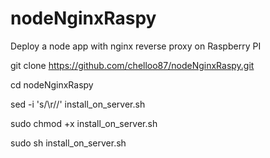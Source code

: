 # nodeNginxRaspy
Deploy a node app  with nginx reverse proxy on Raspberry PI


git clone https://github.com/chelloo87/nodeNginxRaspy.git

cd nodeNginxRaspy

sed -i 's/\r//' install_on_server.sh

sudo chmod +x install_on_server.sh

sudo sh install_on_server.sh
